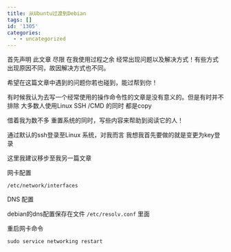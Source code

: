 ```yaml
---
title: 从Ubuntu过渡到Debian
tags: []
id: '1305'
categories:
  - - uncategorized
---
```


首先声明 此文章 尽限 在我使用过程之余 经常出现问题以及解决方式！有些方式出现原因不同，故因解决方式也不同。

希望在这篇文章中遇到的问题你若也碰到，能过帮到你！

有时候我认为去写一个经常使用的操作命令性的文章是没有意义的。但是有时并不排除 大多数人使用Linux SSH /CMD 的同时 都是copy

借着我为数不多 重置系统的同时，写些内容来帮助到阅读它的人！

通过默认的ssh登录至Linux 系统，对我而言 我想我首先要做的就是变更为key登录

这里我建议移步至我另一篇文章

网卡配置

`/etc/network/interfaces`

DNS 配置

debian的dns配置保存在文件 `/etc/resolv.conf` 里面

重启网卡命令

`sudo service networking restart`